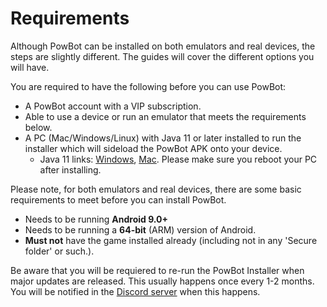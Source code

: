 # Requirements

Although PowBot can be installed on both emulators and real devices, the steps are slightly different. The guides will cover the different options you will have.

You are required to have the following before you can use PowBot:

* A PowBot account with a VIP subscription.
* Able to use a device or run an emulator that meets the requirements below.
* A PC (Mac/Windows/Linux) with Java 11 or later installed to run the installer which will sideload the PowBot APK onto your device.
    * Java 11 links: [Windows](https://github.com/adoptium/temurin11-binaries/releases/download/jdk-11.0.25%2B9/OpenJDK11U-jre_x64_windows_hotspot_11.0.25_9.msi), [Mac](https://github.com/adoptium/temurin11-binaries/releases/download/jdk-11.0.25%2B9/OpenJDK11U-jre_x64_mac_hotspot_11.0.25_9.pkg). Please make sure you reboot your PC after installing.

Please note, for both emulators and real devices, there are some basic requirements to meet before you can install PowBot.

* Needs to be running **Android 9.0+**
* Needs to be running a **64-bit** (ARM) version of Android.
* **Must not** have the game installed already (including not in any 'Secure folder' or such.).

Be aware that you will be requiered to re-run the PowBot Installer when major updates are released. This usually happens once every 1-2 months. You will be notified in the [Discord server](https://discord.gg/powbot) when this happens.
